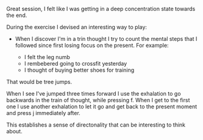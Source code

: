 Great session, I felt like I was getting in a deep concentration state towards the end.

During the exercise I devised an interesting way to play:

- When I discover I'm in a trin thought I try to count the mental steps that I followed since first losing focus on the present. For example:

    - I felt the leg numb
    - I rembebered going to crossfit yesterday
    - I thought of buying better shoes for training

That would be tree jumps.

When I see I've jumped three times forward I use the exhalation to go backwards in the train of thought, while pressing f. When I get to the first one I use another exhalation to let it go and get back to the present moment and press j immediately after.

This establishes a sense of directonality that can be interesting to think about.
